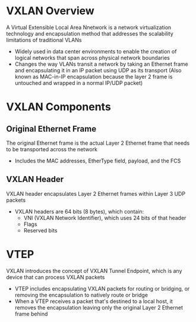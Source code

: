 # VXLAN Overview

A Virtual Extensible Local Area Nnetwork is a network virtualization technology and encapsulation method that addresses the scalability limitations of traditional VLANs 

* Widely used in data center environments to enable the creation of logical networks that span across physical network boundaries
* Changes the way VLANs transit a network by taking an Ethernet frame and encapsulating it in an IP packet using UDP as its transport (Also known as MAC-in-IP encapsulation because the layer 2 frame is untouched and wrapped in a normal IP/UDP packet)

# VXLAN Components

## Original Ethernet Frame

The original Ethernet frame is the actual Layer 2 Ethernet frame that needs to be transported across the network

* Includes the MAC addresses, EtherType field, payload, and the FCS

## VXLAN Header

VXLAN header encapsulates Layer 2 Ethernet frames within Layer 3 UDP packets

* VXLAN headers are 64 bits (8 bytes), which contain:
	* VNI (VXLAN Network Identifier), which uses 24 bits of that header
	* Flags
	* Reserved bits

# VTEP

VXLAN introduces the concept of VXLAN Tunnel Endpoint, which is any device that can process VXLAN packets

* VTEP includes encapsulating VXLAN packets for routing or bridging, or removing the encapsulation to natively route or bridge
* When a VTEP receives a packet that's destined to a local host, it removes the encapsulation leaving only the original Layer 2 Ethernet frame behind
